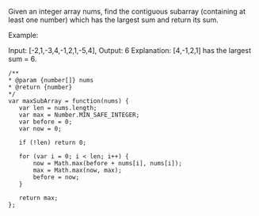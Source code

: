 Given an integer array nums, find the contiguous subarray (containing at least one number) which has the largest sum and return its sum.

Example:

Input: [-2,1,-3,4,-1,2,1,-5,4],
Output: 6
Explanation: [4,-1,2,1] has the largest sum = 6.

```
/**
* @param {number[]} nums
* @return {number}
*/
var maxSubArray = function(nums) {
   var len = nums.length;
   var max = Number.MIN_SAFE_INTEGER;
   var before = 0;
   var now = 0;
   
   if (!len) return 0;
   
   for (var i = 0; i < len; i++) {
       now = Math.max(before + nums[i], nums[i]);
       max = Math.max(now, max);
       before = now;
   }
   
   return max;
};